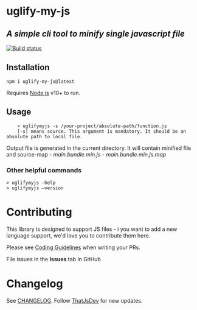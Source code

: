 # uglify-my-js
## _A simple cli tool to minify single javascript file_

[![Build status](https://github.com/nishantmendiratta/uglify-my-js/actions/workflows/tests.yaml/badge.svg)](https://github.com/nishantmendiratta/uglify-my-js/actions)


## Installation
```
npm i uglify-my-js@latest
```

Requires [Node.js](https://nodejs.org/) v10+ to run.

## Usage
```
    > uglifymyjs -s /your-project/absolute-path/function.js
    [-s] means source. This argument is mandatory. It should be an absolute path to local file.
```
Output file is generated in the current directory. It will contain minified file and source-map
    - _main.bundle.min.js_
    - _main.bundle.min.js.map_

### Other helpful commands  
```
> uglifymyjs —help
> uglifymyjs —version
```

# Contributing

This library is designed to support JS files - i you want to add a new language support, we'd love you to contribute them here.

Please see [Coding Guidelines](https://github.com/nishantmendiratta/uglify-my-js/blob/main/CODING_GUIDELINES.md) when writing your PRs.

File issues in the **Issues** tab in GitHub

# Changelog

See [CHANGELOG](./CHANGELOG.md).
Follow [ThatJsDev](https://github.com/nishantmendiratta) for new updates.
